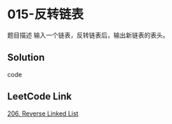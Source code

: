 # 015-反转链表

题目描述
输入一个链表，反转链表后，输出新链表的表头。

## Solution
code

## LeetCode Link
[206. Reverse Linked List](https://leetcode.com/problems/reverse-linked-list/)